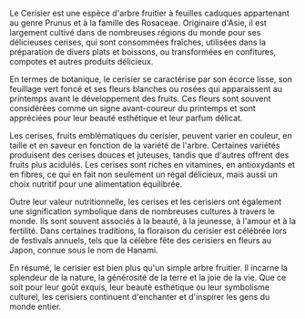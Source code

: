 Le Cerisier est une espèce d'arbre fruitier à feuilles caduques appartenant au genre Prunus et à la famille des Rosaceae. Originaire d'Asie, il est largement cultivé dans de nombreuses régions du monde pour ses délicieuses cerises, qui sont consommées fraîches, utilisées dans la préparation de divers plats et boissons, ou transformées en confitures, compotes et autres produits délicieux. 

En termes de botanique, le cerisier se caractérise par son écorce lisse, son feuillage vert foncé et ses fleurs blanches ou rosées qui apparaissent au printemps avant le développement des fruits. Ces fleurs sont souvent considérées comme un signe avant-coureur du printemps et sont appréciées pour leur beauté esthétique et leur parfum délicat.

Les cerises, fruits emblématiques du cerisier, peuvent varier en couleur, en taille et en saveur en fonction de la variété de l'arbre. Certaines variétés produisent des cerises douces et juteuses, tandis que d'autres offrent des fruits plus acidulés. Les cerises sont riches en vitamines, en antioxydants et en fibres, ce qui en fait non seulement un régal délicieux, mais aussi un choix nutritif pour une alimentation équilibrée.

Outre leur valeur nutritionnelle, les cerises et les cerisiers ont également une signification symbolique dans de nombreuses cultures à travers le monde. Ils sont souvent associés à la beauté, à la jeunesse, à l'amour et à la fertilité. Dans certaines traditions, la floraison du cerisier est célébrée lors de festivals annuels, tels que la célèbre fête des cerisiers en fleurs au Japon, connue sous le nom de Hanami.

En résumé, le cerisier est bien plus qu'un simple arbre fruitier. Il incarne la splendeur de la nature, la générosité de la terre et la joie de la vie. Que ce soit pour leur goût exquis, leur beauté esthétique ou leur symbolisme culturel, les cerisiers continuent d'enchanter et d'inspirer les gens du monde entier.